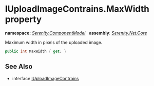# IUploadImageContrains.MaxWidth property
**namespace:** *[Serenity.ComponentModel](../../README.md#serenity.componentmodel-namespace)*   **assembly**: *[Serenity.Net.Core](../../README.md)*

Maximum width in pixels of the uploaded image.

```csharp
public int MaxWidth { get; }
```

## See Also

* interface [IUploadImageContrains](../IUploadImageContrains.md)